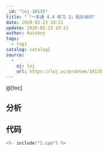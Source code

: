 ```yaml
---
_id: "loj-10135"
title: "「一本通 4.4 练习 2」祖孙询问"
date: 2020-05-23 10:21
update: 2020-05-23 10:21
author: Rainboy
tags:
  - tag1
catalog: catalog1
source: 
  - 
    oj: loj
    url: https://loj.ac/problem/10135
---
```



@[toc]
## 分析



## 代码

```c
<%- include("1.cpp") %>
```
